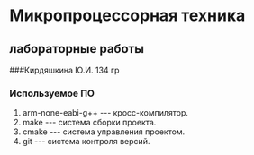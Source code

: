 # Микропроцессорная техника
## лабораторные работы

###Кирдяшкина Ю.И. 134 гр

### Используемое ПО
1. arm-none-eabi-g++ --- кросс-компилятор.
1. make --- система сборки проекта.
1. cmake --- система управления проектом.
1. git --- система контроля версий.
